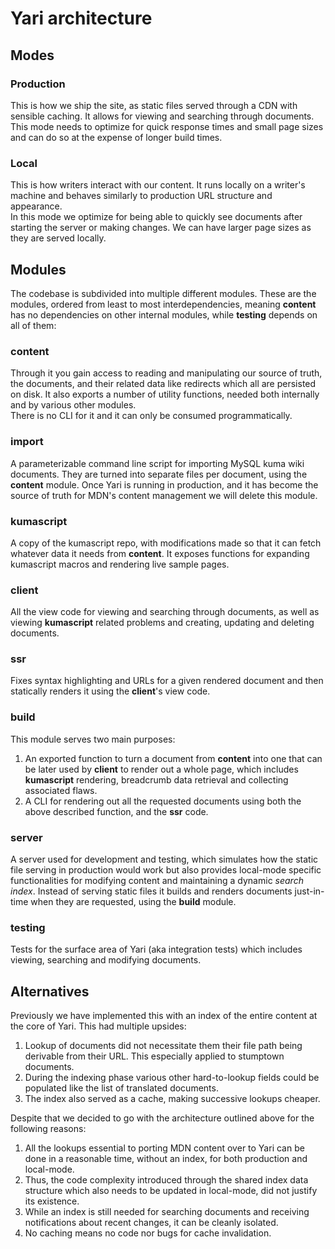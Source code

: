 # Yari architecture

## Modes

### Production

This is how we ship the site, as static files served through a CDN with sensible
caching. It allows for viewing and searching through documents.\
This mode needs to optimize for quick response times and small page sizes and
can do so at the expense of longer build times.

### Local

This is how writers interact with our content. It runs locally on a writer's
machine and behaves similarly to production URL structure and appearance.\
In this mode we optimize for being able to quickly see documents after starting
the server or making changes. We can have larger page sizes as they are served
locally.

## Modules

The codebase is subdivided into multiple different modules. These are the
modules, ordered from least to most interdependencies, meaning **content** has
no dependencies on other internal modules, while **testing** depends on all of
them:

### content

Through it you gain access to reading and manipulating our source of truth, the
documents, and their related data like redirects which all are persisted on
disk. It also exports a number of utility functions, needed both internally and
by various other modules.\
There is no CLI for it and it can only be consumed programmatically.

### import

A parameterizable command line script for importing MySQL kuma wiki documents.
They are turned into separate files per document, using the **content** module.
Once Yari is running in production, and it has become the source of truth for
MDN's content management we will delete this module.

### kumascript

A copy of the kumascript repo, with modifications made so that it can fetch
whatever data it needs from **content**. It exposes functions for expanding
kumascript macros and rendering live sample pages.

### client

All the view code for viewing and searching through documents, as well as
viewing **kumascript** related problems and creating, updating and deleting
documents.

### ssr

Fixes syntax highlighting and URLs for a given rendered document and then
statically renders it using the **client**'s view code.

### build

This module serves two main purposes:

1. An exported function to turn a document from **content** into one that can be
   later used by **client** to render out a whole page, which includes
   **kumascript** rendering, breadcrumb data retrieval and collecting associated
   flaws.
2. A CLI for rendering out all the requested documents using both the above
   described function, and the **ssr** code.

### server

A server used for development and testing, which simulates how the static file
serving in production would work but also provides local-mode specific
functionalities for modifying content and maintaining a dynamic _search index_.
Instead of serving static files it builds and renders documents just-in-time
when they are requested, using the **build** module.

### testing

Tests for the surface area of Yari (aka integration tests) which includes
viewing, searching and modifying documents.

## Alternatives

Previously we have implemented this with an index of the entire content at the
core of Yari. This had multiple upsides:

1. Lookup of documents did not necessitate them their file path being derivable
   from their URL. This especially applied to stumptown documents.
2. During the indexing phase various other hard-to-lookup fields could be
   populated like the list of translated documents.
3. The index also served as a cache, making successive lookups cheaper.

Despite that we decided to go with the architecture outlined above for the
following reasons:

1. All the lookups essential to porting MDN content over to Yari can be done in
   a reasonable time, without an index, for both production and local-mode.
2. Thus, the code complexity introduced through the shared index data structure
   which also needs to be updated in local-mode, did not justify its existence.
3. While an index is still needed for searching documents and receiving
   notifications about recent changes, it can be cleanly isolated.
4. No caching means no code nor bugs for cache invalidation.
